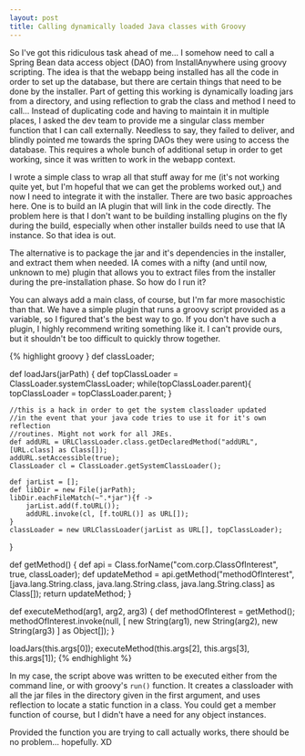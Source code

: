 ```yaml
---
layout: post
title: Calling dynamically loaded Java classes with Groovy
---
```

So I've got this ridiculous task ahead of me... I somehow need to call a Spring Bean data access object (DAO) from InstallAnywhere using groovy scripting. The idea is that the webapp being installed has all the code in order to set up the database, but there are certain things that need to be done by the installer. Part of getting this working is dynamically loading jars from a directory, and using reflection to grab the class and method I need to call...
Instead of duplicating code and having to maintain it in multiple places, I asked the dev team to provide me a singular class member function that I can call externally. Needless to say, they failed to deliver, and blindly pointed me towards the spring DAOs they were using to access the database. This requires a whole bunch of additional setup in order to get working, since it was written to work in the webapp context.

I wrote a simple class to wrap all that stuff away for me (it's not working quite yet, but I'm hopeful that we can get the problems worked out,) and now I need to integrate it with the installer. There are two basic approaches here. One is to build an IA plugin that will link in the code directly. The problem here is that I don't want to be building installing plugins on the fly during the build, especially when other installer builds need to use that IA instance. So that idea is out.

The alternative is to package the jar and it's dependencies in the installer, and extract them when needed. IA comes with a nifty (and until now, unknown to me) plugin that allows you to extract files from the installer during the pre-installation phase. So how do I run it?

You can always add a main class, of course, but I'm far more masochistic than that. We have a simple plugin that runs a groovy script provided as a variable, so I figured that's the best way to go. If you don't have such a plugin, I highly recommend writing something like it. I can't provide ours, but it shouldn't be too difficult to quickly throw together.

{% highlight groovy }
def classLoader;

def loadJars(jarPath) {
	def topClassLoader = ClassLoader.systemClassLoader;
	while(topClassLoader.parent){
		topClassLoader = topClassLoader.parent;
	}

	//this is a hack in order to get the system classloader updated
	//in the event that your java code tries to use it for it's own reflection
	//routines. Might not work for all JREs.
	def addURL = URLClassLoader.class.getDeclaredMethod("addURL", [URL.class] as Class[]);
	addURL.setAccessible(true);
	ClassLoader cl = ClassLoader.getSystemClassLoader();

	def jarList = [];
	def libDir = new File(jarPath);
	libDir.eachFileMatch(~".*jar"){f ->
		jarList.add(f.toURL());
		addURL.invoke(cl, [f.toURL()] as URL[]);
	}
	classLoader = new URLClassLoader(jarList as URL[], topClassLoader);
}

def getMethod() {
	def api = Class.forName("com.corp.ClassOfInterest", true, classLoader);
	def updateMethod = api.getMethod("methodOfInterest", [java.lang.String.class, java.lang.String.class, java.lang.String.class] as Class[]);
	return updateMethod;
}

def executeMethod(arg1, arg2, arg3) {
	def methodOfInterest = getMethod();
	methodOfInterest.invoke(null,
		[	new String(arg1),
			new String(arg2),
			new String(arg3)
		] as Object[]);
}

loadJars(this.args[0]);
executeMethod(this.args[2], this.args[3], this.args[1]);
{% endhighlight %}

In my case, the script above was written to be executed either from the command line, or with groovy's `run()` function. It creates a classloader with all the jar files in the directory given in the first argument, and uses reflection to locate a static function in a class. You could get a member function of course, but I didn't have a need for any object instances.

Provided the function you are trying to call actually works, there should be no problem... hopefully. XD

